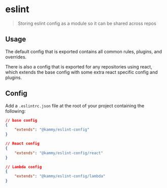 # eslint

> Storing eslint config as a module so it can be shared across repos

## Usage

The default config that is exported contains all common rules, plugins, and overrides.

There is also a config that is exported for any repositories using react, which extends the base config with some extra react specific config and plugins.

## Config

Add a `.eslintrc.json` file at the root of your project containing the following:

```json
// base config
{
    "extends": "@kammy/eslint-config"
}

// React config
{
    "extends": "@kammy/eslint-config/react"
}

// Lambda config
{
    "extends": "@kammy/eslint-config/lambda"
}
```
